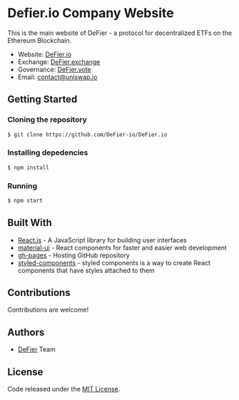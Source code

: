 # Defier.io Company Website

This is the main website of DeFier - a protocol for decentralized ETFs on the Ethereum Blockchain.

- Website: [DeFier.io](https://DeFier.io/)
- Exchange: [DeFier.exchange](https://DeFier.exchange/)
- Governance: [DeFier.vote](https://DeFier.vote/)
- Email: [contact@uniswap.io](mailto:contact@defier.io)

## Getting Started

### Cloning the repository

```bash
$ git clone https://github.com/DeFier-io/DeFier.io
```

### Installing depedencies
```bash
$ npm install
```
### Running
```bash
$ npm start
```
## Built With
* [React.js](https://reactjs.org/) - A JavaScript library for building user interfaces
* [material-ui](https://material-ui.com/) - React components for faster and easier web development
* [gh-pages](https://pages.github.com/) - Hosting GitHub repository
* [styled-components](https://styled-components.com/) - styled components is a way to create React components that have styles attached to them

## Contributions
Contributions are welcome! 

## Authors

* [DeFier](https://www.DeFier.io/) Team

## License
Code released under the [MIT License](LICENSE.md).